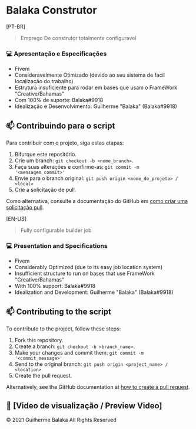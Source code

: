 # Balaka Construtor

[PT-BR]
> Emprego De construtor totalmente configuravel 


### 💻 Apresentação e Especificações 

- Fivem 
- Consideravelmente Otimizado (devido ao seu sistema de facil localização do trabalho) 
- Estrutura insuficiente para rodar em bases que usam o FrameWork "Creative/Bahamas"
- Com 100% de suporte: Balaka#9918
- Idealização e Desenvolvimento: Guilherme "Balaka" (Balaka#9918) 

## 📫 Contribuindo para o script

Para contribuir com o projeto, siga estas etapas:

1. Bifurque este repositório.
2. Crie um branch: `git checkout -b <nome_branch>`.
3. Faça suas alterações e confirme-as: `git commit -m '<mensagem_commit>'`
4. Envie para o branch original: `git push origin <nome_do_projeto> / <local>`
5. Crie a solicitação de pull.

Como alternativa, consulte a documentação do GitHub em [como criar uma solicitação pull](https://help.github.com/en/github/collaborating-with-issues-and-pull-requests/creating-a-pull-request).


[EN-US]

> Fully configurable builder job


### 💻 Presentation and Specifications

- Fivem
- Considerably Optimized (due to its easy job location system)
- Insufficient structure to run on bases that use FrameWork "Creative/Bahamas"
- With 100% support: Balaka#9918
- Idealization and Development: Guilherme "Balaka" (Balaka#9918)

## 📫 Contributing to the script

To contribute to the project, follow these steps:

1. Fork this repository.
2. Create a branch: `git checkout -b <branch_name>`.
3. Make your changes and commit them: `git commit -m '<commit_message>'`
4. Send to the original branch: `git push origin <project_name> / <location>`
5. Create the pull request.

Alternatively, see the GitHub documentation at [how to create a pull request](https://help.github.com/en/github/collaborating-with-issues-and-pull-requests/creating-a-pull-request ).


## 🔎 [Video de visualização / Preview Video]

© 2021 Guilherme Balaka All Rights Reserved
